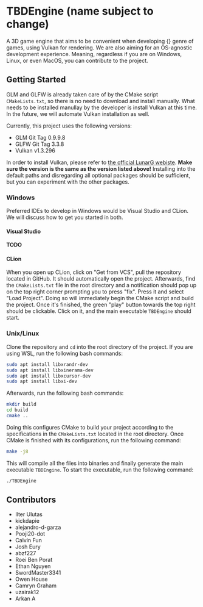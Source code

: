 # TBDEngine (name subject to change)

A 3D game engine that aims to be convenient when developing {} genre of games, using Vulkan for rendering. We are also aiming for an OS-agnostic development experience. Meaning, regardless if you are on Windows, Linux, or even MacOS, you can contribute to the project.

## Getting Started
GLM and GLFW is already taken care of by the CMake script `CMakeLists.txt`, so
there is no need to download and install manually. What needs to be installed
manullay by the developer is install Vulkan at this time. In the future, we will
automate Vulkan installation as well. 

Currently, this project uses the following versions:
- GLM Git Tag 0.9.9.8
- GLFW Git Tag 3.3.8
- Vulkan v1.3.296

In order to install Vulkan, please refer to [the official LunarG webiste](https://vulkan.lunarg.com/sdk/home). 
**Make sure the version is the same as the version listed above!**
Installing into the default paths and disregarding all optional packages should 
be sufficient, but you can experiment with the other packages.

### Windows
Preferred IDEs to develop in Windows would be Visual Studio and CLion. We will
discuss how to get you started in both.

#### Visual Studio

**TODO**

#### CLion
When you open up CLion, click on "Get from VCS", pull the repository located
in GitHub. It should automatically open the project. Afterwards, find the
`CMakeLists.txt` file in the root directory and a notification should pop up on
the top right corner prompting you to press "fix". Press it and select "Load
Project". Doing so will immediately begin the CMake script and build the
project. Once it's finished, the green "play" button towards the top right
should be clickable. Click on it, and the main executable `TBDEngine` should
start.

### Unix/Linux
Clone the repository and `cd` into the root directory of the project.
If you are using WSL, run the following bash commands:
```bash
sudo apt install libxrandr-dev
sudo apt install libxinerama-dev
sudo apt install libxcursor-dev
sudo apt install libxi-dev
```
Afterwards, run the following bash commands:
```bash
mkdir build
cd build
cmake ..
```
Doing this configures CMake to build your project according to the
specifications in the `CMakeLists.txt` located in the root directory. Once CMake
is finished with its configurations, run the following command:
```bash
make -j8
```
This will compile all the files into binaries and finally generate the
main executable `TBDEngine`. To start the executable, run the following
command:
```bash
./TBDEngine
```

## Contributors

- Ilter Ulutas
- kickdapie
- alejandro-d-garza
- Pooji20-dot
- Calvin Fun
- Josh Eury
- abzf227
- Roei Ben Porat
- Ethan Nguyen
- SwordMaster3341
- Owen House
- Camryn Graham
- uzairak12
- Arkan A

